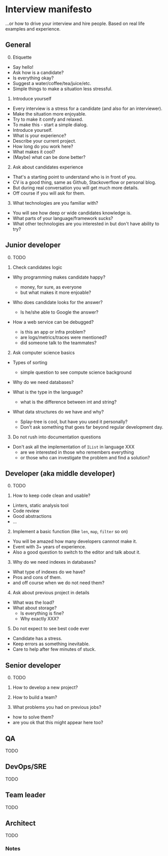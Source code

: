 # Interview manifesto

...or how to drive your interview and hire people. Based on real life examples and experience.

## General

0. Etiquette

- Say hello!
- Ask how is a candidate?
- Is everything okay?
- Suggest a water/coffee/tea/juice/etc.
- Simple things to make a situation less stressful.

1. Introduce yourself

- Every interview is a stress for a candidate (and also for an interviewer).
- Make the situation more enjoyable.
- Try to make it comfy and relaxed.
- To make this - start a simple dialog.
- Introduce yourself.
- What is your experience?
- Describe your current project.
- How long do you work here?
- What makes it cool?
- (Maybe) what can be done better?

2. Ask about candidates experience

- That's a starting point to understand who is in front of you.
- CV is a good thing, same as Github, Stackoverflow or personal blog.
- But during real conversation you will get much more details.
- Off course if you will ask for them.

3. What technologies are you familiar with?

- You will see how deep or wide candidates knowledge is.
- What parts of your language/framework sucks?
- What other technologies are you interested in but don't have ability to try?

## Junior developer

0. TODO

1. Check candidates logic

- Why programming makes candidate happy?
  - money, for sure, as everyone
  - but what makes it more enjoable?
  
- Who does candidate looks for the answer?
  - Is he/she able to Google the answer?

- How a web service can be debugged?
  - is this an app or infra problem?
  - are logs/metrics/traces were mentioned?
  - did someone talk to the teammates?
  
2. Ask computer science basics

- Types of sorting
  - simple question to see compute science background
  
- Why do we need databases?

- What is the type in the language?
  - what is the difference between int and string?
  
- What data structures do we have and why?
  - Splay-tree is cool, but have you used it personally?
  - Don't ask something that goes far beyond regular development day.
  
3. Do not rush into documentation questions

- Don't ask all the implementation of `IList` in language XXX
  - are we interested in those who remembers everything
  - or those who can investigate the problem and find a solution?

## Developer (aka middle developer)

0. TODO

1. How to keep code clean and usable?

- Linters, static analysis tool
- Code review
- Good abstractions
- ...

2. Implement a basic function (like `len`, `map`, `filter` so on)

- You will be amazed how many developers cannnot make it.
- Event with 3+ years of experience.
- Also a good question to switch to the editor and talk about it.

3. Why do we need indexes in databases?

- What type of indexes do we have?
- Pros and cons of them.
- and off course when we do not need them?

4. Ask about previous project in details

- What was the load?
- What about storage?
  - Is everything is fine?
  - Why exactly XXX?

5. Do not expect to see best code ever

- Candidate has a stress.
- Keep errors as something inevitable.
- Care to help after few minutes of stuck.

## Senior developer

0. TODO

1. How to develop a new project?
2. How to build a team?
3. What problems you had on previous jobs?
- how to solve them?
- are you ok that this might appear here too?

## QA
TODO
## DevOps/SRE
TODO
## Team leader
TODO
## Architect
TODO

### Notes
